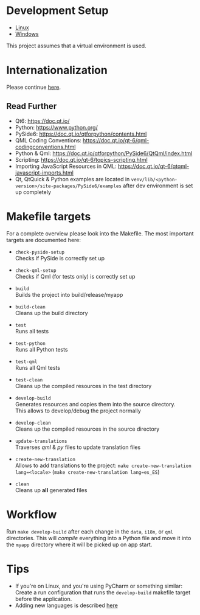# Development Setup

* [Linux](dev-setup-linux.md)
* [Windows](dev-setup-windows.md)

This project assumes that a virtual environment is used.

# Internationalization

Please continue [here](internationalization.md).

## Read Further

* Qt6: https://doc.qt.io/
* Python: https://www.python.org/
* PySide6: https://doc.qt.io/qtforpython/contents.html
* QML Coding Conventions: https://doc.qt.io/qt-6/qml-codingconventions.html
* Python & Qml: https://doc.qt.io/qtforpython/PySide6/QtQml/index.html
* Scripting: https://doc.qt.io/qt-6/topics-scripting.html
* Importing JavaScript Resources in QML: https://doc.qt.io/qt-6/qtqml-javascript-imports.html
* Qt, QtQuick & Python examples are located in `venv/lib/<python-version>/site-packages/PySide6/examples`
  after dev environment is set up completely

# Makefile targets

For a complete overview please look into the Makefile. The most important targets are documented here:

* `check-pyside-setup`  
  Checks if PySide is correctly set up
* `check-qml-setup`  
  Checks if Qml (for tests only) is correctly set up


* `build`  
  Builds the project into build/release/myapp
* `build-clean`  
  Cleans up the build directory


* `test`  
  Runs all tests
* `test-python`  
  Runs all Python tests
* `test-qml`  
  Runs all Qml tests
* `test-clean`  
  Cleans up the compiled resources in the test directory


* `develop-build`  
  Generates resources and copies them into the source directory.  
  This allows to develop/debug the project normally
* `develop-clean`  
  Cleans up the compiled resources in the source directory


* `update-translations`  
  Traverses *qml* & *py* files to update translation files
* `create-new-translation`  
  Allows to add translations to the
  project: `make create-new-translation lang=<locale>` (`make create-new-translation lang=es_ES`)


* `clean`  
  Cleans up **all** generated files

# Workflow

Run `make develop-build` after each change in the `data`, `i18n`, or `qml` directories.
This will *compile* everything into a Python file and move it into the `myapp` directory
where it will be picked up on app start.

# Tips

* If you're on Linux, and you're using PyCharm or something similar:
  Create a run configuration that runs the `develop-build` makefile target before the application.
* Adding new languages is described [here](internationalization.md)
